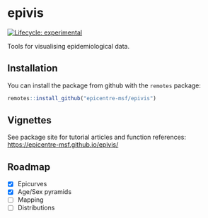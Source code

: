 
<!-- README.md is generated from README.Rmd. Please edit that file -->

# epivis

<!-- badges: start -->

[![Lifecycle:
experimental](https://img.shields.io/badge/lifecycle-experimental-orange.svg)](https://www.tidyverse.org/lifecycle/#experimental)
<!-- badges: end -->

Tools for visualising epidemiological data.

## Installation

You can install the package from github with the `remotes` package:

``` r
remotes::install_github("epicentre-msf/epivis")
```

## Vignettes

See package site for tutorial articles and function references:
<https://epicentre-msf.github.io/epivis/>

## Roadmap

-   [x] Epicurves
-   [x] Age/Sex pyramids
-   [ ] Mapping
-   [ ] Distributions
